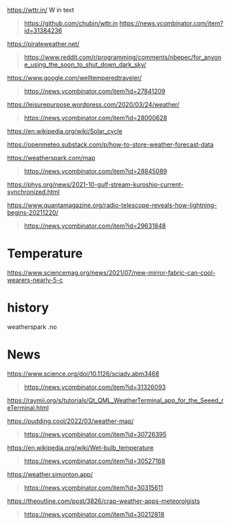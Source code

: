 https://wttr.in/ W in text
> https://github.com/chubin/wttr.in
> https://news.ycombinator.com/item?id=31384236

https://pirateweather.net/
> https://www.reddit.com/r/programming/comments/nbepec/for_anyone_using_the_soon_to_shut_down_dark_sky/

https://www.google.com/welltemperedtraveler/
> https://news.ycombinator.com/item?id=27841209

https://leisurepurpose.wordpress.com/2020/03/24/weather/
> https://news.ycombinator.com/item?id=28000628

https://en.wikipedia.org/wiki/Solar_cycle

https://openmeteo.substack.com/p/how-to-store-weather-forecast-data

https://weatherspark.com/map
> https://news.ycombinator.com/item?id=28845089

https://phys.org/news/2021-10-gulf-stream-kuroshio-current-synchronized.html

https://www.quantamagazine.org/radio-telescope-reveals-how-lightning-begins-20211220/
> https://news.ycombinator.com/item?id=29631848

# Temperature
https://www.sciencemag.org/news/2021/07/new-mirror-fabric-can-cool-wearers-nearly-5-c

# history
weatherspark .no

# News
https://www.science.org/doi/10.1126/sciadv.abm3468
> https://news.ycombinator.com/item?id=31326093

https://raymii.org/s/tutorials/Qt_QML_WeatherTerminal_app_for_the_Seeed_reTerminal.html

https://pudding.cool/2022/03/weather-map/
> https://news.ycombinator.com/item?id=30726395

https://en.wikipedia.org/wiki/Wet-bulb_temperature
> https://news.ycombinator.com/item?id=30527168

https://weather.simonton.app/
> https://news.ycombinator.com/item?id=30315611

https://theoutline.com/post/3826/crap-weather-apps-meteorolgists
> https://news.ycombinator.com/item?id=30212818